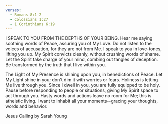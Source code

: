 ```yaml
---
verses:
  - Romans 8:1-2
  - Colossians 1:27
  - 1 Corinthians 6:19
---
```


I SPEAK TO YOU FROM THE DEPTHS OF YOUR BEING. Hear me saying soothing words of Peace, assuring you of My Love. Do not listen to the voices of accusation, for they are not from Me. I speak to you in love-tones, lifting you up. My Spirit convicts cleanly, without crushing words of shame. Let the Spirit take charge of your mind, combing out tangles of deception. Be transformed by the truth that I live within you.

The Light of My Presence is shining upon you, in benedictions of Peace. Let My Light shine in you; don't dim it with worries or fears. Holiness is letting Me live through you. Since I dwell in you, you are fully equipped to be holy. Pause before responding to people or situations, giving My Spirit space to act through you. Hasty words and actions leave no room for Me; this is atheistic living. I want to inhabit all your moments--gracing your thoughts, words and behavior.

Jesus Calling by Sarah Young
